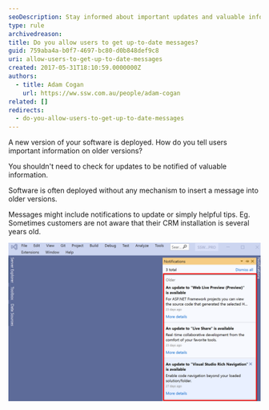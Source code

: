 ```yaml
---
seoDescription: Stay informed about important updates and valuable information without needing to check for software updates with our intuitive notifications
type: rule
archivedreason:
title: Do you allow users to get up-to-date messages?
guid: 759aba4a-b0f7-4697-bc80-d0b848def9c8
uri: allow-users-to-get-up-to-date-messages
created: 2017-05-31T18:10:59.0000000Z
authors:
  - title: Adam Cogan
    url: https://ww.ssw.com.au/people/adam-cogan
related: []
redirects:
  - do-you-allow-users-to-get-up-to-date-messages
---
```


A new version of your software is deployed. How do you tell users important information on older versions?

You shouldn't need to check for updates to be notified of valuable information.

Software is often deployed without any mechanism to insert a message into older versions.

<!--endintro-->

Messages might include notifications to update or simply helpful tips. Eg. Sometimes customers are not aware that their CRM installation is several years old.

![Figure: Visual Studio 2019 has helpful notifications to indicate which parts need updating](VisualStudioUpdateNotifications.png)
